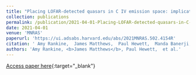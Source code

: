 ```yaml
---
title: "Placing LOFAR-detected quasars in C IV emission space: implications for winds, jets and star formation"
collection: publications
permalink: /publication/2021-04-01-Placing-LOFAR-detected-quasars-in-C-IV-emission-space-implications-for-winds-jets-and-star-formation
date: 2021-04-01
venue: 'MNRAS'
paperurl: 'https://ui.adsabs.harvard.edu/abs/2021MNRAS.502.4154R'
citation: ' Amy Rankine,  James Matthews,  Paul Hewett,  Manda Banerji,  Leah Morabito,  Gordon Richards, &quot;Placing LOFAR-detected quasars in C IV emission space: implications for winds, jets and star formation.&quot; MNRAS, 2021.'
authors: 'Amy Rankine, <b>James Matthews</b>, Paul Hewett,  et al.'
---
```

[Access paper here](https://ui.adsabs.harvard.edu/abs/2021MNRAS.502.4154R){:target="_blank"}
